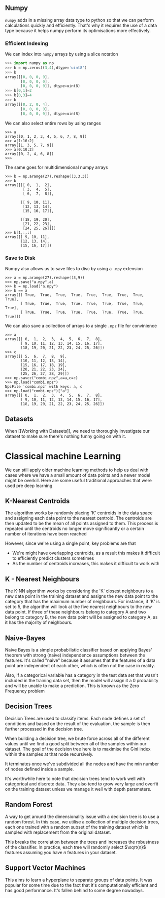 ## Numpy

`numpy` adds in a missing array data type to python so that we can perform calculations quickly and efficiently. That's why it requires the use of a data type because it helps numpy perform its optimisations more effectively.
### Efficient Indexing

We can index into `numpy` arrays by using a slice notation

```python
>>> import numpy as np
>>> b = np.zeros((3,4),dtype='uint8')
>>> b
array([[0, 0, 0, 0],
       [0, 0, 0, 0],
       [0, 0, 0, 0]], dtype=uint8)
>>> b[0,1]=2
>>> b[0,3]=4
>>> b
array([[0, 2, 0, 4],
       [0, 0, 0, 0],
       [0, 0, 0, 0]], dtype=uint8)
```

We can also select entire rows by using ranges

```
>>> a
array([0, 1, 2, 3, 4, 5, 6, 7, 8, 9])
>>> a[1:10:2]
array([1, 3, 5, 7, 9])
>>> a[0:10:2]
array([0, 2, 4, 6, 8])
>>> 
```

The same goes for multidimensional numpy arrays

```
>>> b = np.arange(27).reshape((3,3,3))
>>> b
array([[[ 0,  1,  2],
        [ 3,  4,  5],
        [ 6,  7,  8]],

       [[ 9, 10, 11],
        [12, 13, 14],
        [15, 16, 17]],

       [[18, 19, 20],
        [21, 22, 23],
        [24, 25, 26]]])
>>> b[1,:,:]
array([[ 9, 10, 11],
       [12, 13, 14],
       [15, 16, 17]])
```

### Save to Disk

Numpy also allows us to save files to disc by using a `.npy` extension

```
>>> a = np.arange(27).reshape((3,9))
>>> np.save("a.npy",a)
>>> b = np.load("a.npy")
>>> b == a
array([[ True,  True,  True,  True,  True,  True,  True,  True,  True],
       [ True,  True,  True,  True,  True,  True,  True,  True,  True],
       [ True,  True,  True,  True,  True,  True,  True,  True,  True]])
```

We can also save a collection of arrays to a single `.npz` file for convinience

```
>>> a
array([[ 0,  1,  2,  3,  4,  5,  6,  7,  8],
       [ 9, 10, 11, 12, 13, 14, 15, 16, 17],
       [18, 19, 20, 21, 22, 23, 24, 25, 26]])
>>> c
array([[ 5,  6,  7,  8,  9],
       [10, 11, 12, 13, 14],
       [15, 16, 17, 18, 19],
       [20, 21, 22, 23, 24],
       [25, 26, 27, 28, 29]])
>>> np.savez("combi.npz",a=a,c=c)
>>> np.load("combi.npz")
NpzFile 'combi.npz' with keys: a, c
>>> np.load("combi.npz")["a"]
array([[ 0,  1,  2,  3,  4,  5,  6,  7,  8],
       [ 9, 10, 11, 12, 13, 14, 15, 16, 17],
       [18, 19, 20, 21, 22, 23, 24, 25, 26]])
```

## Datasets

When [[Working with Datasets]], we need to thoroughly investigate our dataset to make sure there's nothing funny going on with it.

# Classical machine Learning

We can still apply older machine learning methods to help us deal with cases where we have a small amount of data points and a newer model might be overkill. Here are some useful traditional approaches that were used pre deep learning.
## K-Nearest Centroids

The algorithm works by randomly placing 'K' centroids in the data space and assigning each data point to the nearest centroid. The centroids are then updated to be the mean of all points assigned to them. This process is repeated until the centroids no longer move significantly or a certain number of iterations have been reached

However, since we're using a single point, key problems are that 

- We're might have overlapping centroids, as a result this makes it difficult to efficiently predict clusters sometimes
- As the number of centroids increases, this makes it difficult to work with

## K - Nearest Neighbours

The K-NN algorithm works by considering the 'K' closest neighbours to a new data point in the training dataset and assigns the new data point to the category that has the maximum number of neighbours. For instance, if 'K' is set to 5, the algorithm will look at the five nearest neighbours to the new data point. If three of these neighbours belong to category A and two belong to category B, the new data point will be assigned to category A, as it has the majority of neighbours.

## Naive-Bayes

Naive Bayes is a simple probabilistic classifier based on applying Bayes' theorem with strong (naive) independence assumptions between the features. It's called "naive" because it assumes that the features of a data point are independent of each other, which is often not the case in reality.

Also, if a categorical variable has a category in the test data set that wasn't included in the training data set, then the model will assign it a 0 probability and will be unable to make a prediction. This is known as the Zero Frequency problem

## Decision Trees

Decision Trees are used to classify items. Each node defines a set of conditions and based on the result of the evaluation, the sample is then further processed in the decision tree.

When building a decision tree, we brute force across all of the different values until we find a good split between all of the samples within our dataset. The goal of the decision tree here is to maximise the Gini index within the samples at that node recursively.

It terminates once we've subdivided all the nodes and have the min number of nodes defined inside a sample. 

It's worthwhile here to note that decision trees tend to work well with categorical and discrete data. They also tend to grow very large and overfit on the training dataset unless we manage it well with depth parameters.
## Random Forest

A way to get around the dimensionality issue with a decision tree is to use a random forest. In this case, we utilise a collection of multiple decision trees, each one trained with a random subset of the training dataset which is sampled with replacement from the original dataset.

This breaks the correlation between the trees and increases the robustness of the classifier. In practice, each tree will randomly select $\sqrt{n}$ features assuming you have $n$ features in your dataset.

## Support Vector Machines

This aims to learn a hyperplane to separate groups of data points. It was popular for some time due to the fact that it's computationally efficient and has good performance. It's fallen behind to some degree nowadays.




